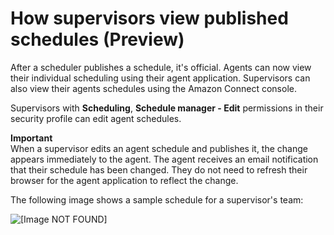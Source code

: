 # How supervisors view published schedules \(Preview\)<a name="scheduling-view-schedule-supervisors"></a>

After a scheduler publishes a schedule, it's official\. Agents can now view their individual scheduling using their agent application\. Supervisors can also view their agents schedules using the Amazon Connect console\.

Supervisors with **Scheduling**, **Schedule manager \- Edit** permissions in their security profile can edit agent schedules\.

**Important**  
When a supervisor edits an agent schedule and publishes it, the change appears immediately to the agent\. The agent receives an email notification that their schedule has been changed\. They do not need to refresh their browser for the agent application to reflect the change\.

The following image shows a sample schedule for a supervisor's team:

![\[Image NOT FOUND\]](http://docs.aws.amazon.com/connect/latest/adminguide/images/wfm-scheduling-supervisors-schedule.png)